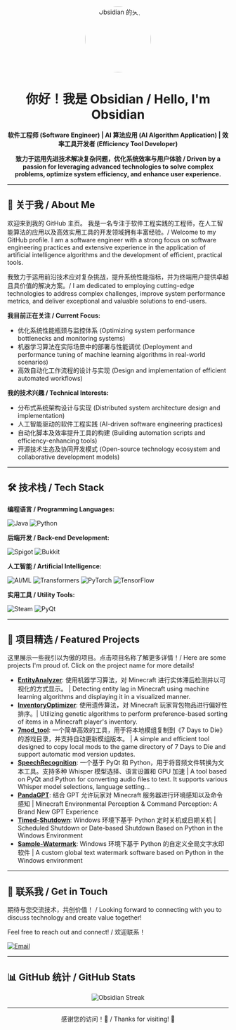 <div align="center">
  <a href="https://github.com/loveboyme">
    <img src="https://github.com/user-attachments/assets/d75f1974-8887-4bb5-bcb8-37c40bc0e49f" width="150" alt="Obsidian 的头像" style="border-radius: 50%;">
  </a>

  <h1>你好！我是 Obsidian / Hello, I'm Obsidian</h1>
  <p><b>软件工程师 (Software Engineer) | AI 算法应用 (AI Algorithm Application) | 效率工具开发者 (Efficiency Tool Developer)</b></p>
  <p><b>致力于运用先进技术解决复杂问题，优化系统效率与用户体验 / Driven by a passion for leveraging advanced technologies to solve complex problems, optimize system efficiency, and enhance user experience.</b></p>
</div>

<hr style="border: none; border-top: 1px solid #ddd;">

<h2>🚀 关于我 / About Me</h2>

<p>欢迎来到我的 GitHub 主页。 我是一名专注于软件工程实践的工程师，在人工智能算法的应用以及高效实用工具的开发领域拥有丰富经验。/ Welcome to my GitHub profile. I am a software engineer with a strong focus on software engineering practices and extensive experience in the application of artificial intelligence algorithms and the development of efficient, practical tools.</p>

<p>我致力于运用前沿技术应对复杂挑战，提升系统性能指标，并为终端用户提供卓越且具价值的解决方案。/ I am dedicated to employing cutting-edge technologies to address complex challenges, improve system performance metrics, and deliver exceptional and valuable solutions to end-users.</p>

**我目前正在关注 / Current Focus:**

* 优化系统性能瓶颈与监控体系 (Optimizing system performance bottlenecks and monitoring systems)
* 机器学习算法在实际场景中的部署与性能调优 (Deployment and performance tuning of machine learning algorithms in real-world scenarios)
* 高效自动化工作流程的设计与实现 (Design and implementation of efficient automated workflows)

**我的技术兴趣 / Technical Interests:**

* 分布式系统架构设计与实现 (Distributed system architecture design and implementation)
* 人工智能驱动的软件工程实践 (AI-driven software engineering practices)
* 自动化脚本及效率提升工具的构建 (Building automation scripts and efficiency-enhancing tools)
* 开源技术生态及协同开发模式 (Open-source technology ecosystem and collaborative development models)

<hr style="border: none; border-top: 1px solid #ddd;">

<h2>🛠️ 技术栈 / Tech Stack</h2>

**编程语言 / Programming Languages:**

<p>
  <img src="https://img.shields.io/badge/-Java-orange?style=flat-square&logo=openjdk&logoColor=white" alt="Java">
  <img src="https://img.shields.io/badge/-Python-blue?style=flat-square&logo=python&logoColor=white" alt="Python">
</p>

**后端开发 / Back-end Development:**

<p>
  <img src="https://img.shields.io/badge/-Spigot-6C4F3D?style=flat-square&logo=spigot&logoColor=white" alt="Spigot">
  <img src="https://img.shields.io/badge/-Bukkit-6C4F3D?style=flat-square&logo=bukkit&logoColor=white" alt="Bukkit">
</p>

**人工智能 / Artificial Intelligence:**

<p>
  <img src="https://img.shields.io/badge/-AI/ML-brightgreen?style=flat-square&logo=artificial-intelligence&logoColor=white" alt="AI/ML">
  <img src="https://img.shields.io/badge/-Transformers-ffca28?style=flat-square&logo=huggingface&logoColor=black" alt="Transformers">
  <img src="https://img.shields.io/badge/-PyTorch-ee4c2c?style=flat-square&logo=pytorch&logoColor=white" alt="PyTorch">
  <img src="https://img.shields.io/badge/-TensorFlow-ff6f00?style=flat-square&logo=tensorflow&logoColor=white" alt="TensorFlow">
</p>

**实用工具 / Utility Tools:**

<p>
  <img src="https://img.shields.io/badge/-Steam-171A21?style=flat-square&logo=steam&logoColor=white" alt="Steam">
  <img src="https://img.shields.io/badge/-PyQt-0075B2?style=flat-square&logo=PyQt&logoColor=white" alt="PyQt">
</p>

<hr style="border: none; border-top: 1px solid #ddd;">

<h2>💼 项目精选 / Featured Projects</h2>

<p>这里展示一些我引以为傲的项目。点击项目名称了解更多详情！/ Here are some projects I'm proud of. Click on the project name for more details!</p>

<ul>
  <li>
    <a href="https://github.com/loveboyme/EntityAnalyzer"><b>EntityAnalyzer</b></a>: 使用机器学习算法，对 Minecraft 进行实体滞后检测并以可视化的方式显示。 | Detecting entity lag in Minecraft using machine learning algorithms and displaying it in a visualized manner.
  </li>
  <li>
    <a href="https://github.com/loveboyme/InventoryOptimizer"><b>InventoryOptimizer</b></a>: 使用遗传算法，对 Minecraft 玩家背包物品进行偏好性排序。| Utilizing genetic algorithms to perform preference-based sorting of items in a Minecraft player's inventory.
  </li>
  <li>
    <a href="https://github.com/loveboyme/7mod_tool"><b>7mod_tool</b></a>: 一个简单高效的工具，用于将本地模组复制到《7 Days to Die》的游戏目录，并支持自动更新模组版本。 | A simple and efficient tool designed to copy local mods to the game directory of 7 Days to Die and support automatic mod version updates.
  </li>
  <li>
    <a href="https://github.com/loveboyme/SpeechRecognition"><b>SpeechRecognition</b></a>: 一个基于 PyQt 和 Python，用于将音频文件转换为文本工具。支持多种 Whisper 模型选择、语言设置和 GPU 加速 | A tool based on PyQt and Python for converting audio files to text. It supports various Whisper model selections, language setting…
  </li>
  <li>
    <a href="https://github.com/loveboyme/PandaGPT"><b>PandaGPT</b></a>: 结合 GPT 允许玩家对 Minecraft 服务器进行环境感知以及命令感知 | Minecraft Environmental Perception & Command Perception: A Brand New GPT Experience
  </li>
  <li>
    <a href="https://github.com/loveboyme/Timed-Shutdown"><b>Timed-Shutdown</b></a>: Windows 环境下基于 Python 定时关机或日期关机 | Scheduled Shutdown or Date-based Shutdown Based on Python in the Windows Environment
  </li>
  <li>
    <a href="https://github.com/loveboyme/Sample-Watermark"><b>Sample-Watermark</b></a>: Windows 环境下基于 Python 的自定义全局文字水印软件 | A custom global text watermark software based on Python in the Windows environment
  </li>
</ul>

<hr style="border: none; border-top: 1px solid #ddd;">

<h2>🤝 联系我 / Get in Touch</h2>

<p>期待与您交流技术，共创价值！ / Looking forward to connecting with you to discuss technology and create value together!</p>

<p>Feel free to reach out and connect! / 欢迎联系！</p>

<p>
  <a href="mailto:loveboyme@outlook.com">
    <img src="https://img.shields.io/badge/-loveboyme@outlook.com-critical?style=flat-square&logo=microsoft-outlook&logoColor=white" alt="Email">
  </a>
</p>

<hr style="border: none; border-top: 1px solid #ddd;">

<h2>📊 GitHub 统计 / GitHub Stats</h2>

<p align="center">
  <img src="https://streak-stats.demolab.com/?user=loveboyme&locale=zh&theme=dark&hide_border=true" alt="Obsidian Streak" />
</p>

<hr style="border: none; border-top: 1px solid #ddd;">

<div align="center">
  感谢您的访问！🎉 / Thanks for visiting! 🎉
</div>
